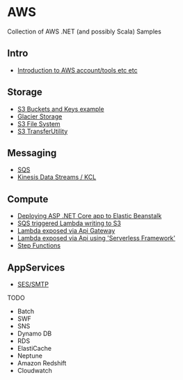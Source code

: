 # AWS
Collection of AWS .NET (and possibly Scala) Samples

## Intro
- [Introduction to AWS account/tools etc etc](https://sachabarbs.wordpress.com/2018/08/30/aws-initial-setup/)

## Storage
- [S3 Buckets and Keys example](https://sachabarbs.wordpress.com/2018/09/03/aws-s3-storage/)
- [Glacier Storage](https://sachabarbs.wordpress.com/2018/09/04/aws-glacial-storage/)
- [S3 File System](https://sachabarbs.wordpress.com/2018/09/05/aws-s3-file-system/)
- [S3 TransferUtility](https://sachabarbs.wordpress.com/2018/09/10/aws-transferutility/)

## Messaging
- [SQS](https://sachabarbs.wordpress.com/2018/09/12/aws-simple-queue-service-sqs/)
- [Kinesis Data Streams / KCL](https://sachabarbs.wordpress.com/2018/09/17/aws-kinesis/)


## Compute
- [Deploying ASP .NET Core app to Elastic Beanstalk](https://sachabarbs.wordpress.com/2018/09/19/aws-deploying-asp-net-core-app-to-elastic-beanstalk/)
- [SQS triggered Lambda writing to S3](https://sachabarbs.wordpress.com/2018/09/27/aws-lambda/)
- [Lambda exposed via Api Gateway](https://sachabarbs.wordpress.com/2018/10/07/aws-lambda-exposed-via-apigateway/)
- [Lambda exposed via Api  using 'Serverless Framework'](https://sachabarbs.wordpress.com/2018/10/15/aws-using-serveless-framework-to-create-a-lambda-function/)
- [Step Functions](https://sachabarbs.wordpress.com/2018/10/30/aws-step-functions/)


## AppServices

- [SES/SMTP](https://sachabarbs.wordpress.com/2018/11/05/aws-simple-email-service-ses/)




TODO


- Batch
- SWF
- SNS
- Dynamo DB
- RDS
- ElastiCache
- Neptune
- Amazon Redshift
- Cloudwatch

